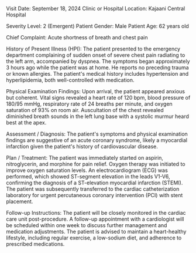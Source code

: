  Visit Date: September 18, 2024
Clinic or Hospital Location: Kajaani Central Hospital

Severity Level: 2 (Emergent)
Patient Gender: Male
Patient Age: 62 years old

Chief Complaint:
Acute shortness of breath and chest pain

History of Present Illness (HPI):
The patient presented to the emergency department complaining of sudden onset of severe chest pain radiating to the left arm, accompanied by dyspnea. The symptoms began approximately 3 hours ago while the patient was at home. He reports no preceding trauma or known allergies. The patient's medical history includes hypertension and hyperlipidemia, both well-controlled with medication.

Physical Examination Findings:
Upon arrival, the patient appeared anxious but coherent. Vital signs revealed a heart rate of 120 bpm, blood pressure of 180/95 mmHg, respiratory rate of 24 breaths per minute, and oxygen saturation of 93% on room air. Auscultation of the chest revealed diminished breath sounds in the left lung base with a systolic murmur heard best at the apex.

Assessment / Diagnosis:
The patient's symptoms and physical examination findings are suggestive of an acute coronary syndrome, likely a myocardial infarction given the patient's history of cardiovascular disease.

Plan / Treatment:
The patient was immediately started on aspirin, nitroglycerin, and morphine for pain relief. Oxygen therapy was initiated to improve oxygen saturation levels. An electrocardiogram (ECG) was performed, which showed ST-segment elevation in the leads V1-V6, confirming the diagnosis of a ST-elevation myocardial infarction (STEMI). The patient was subsequently transferred to the cardiac catheterization laboratory for urgent percutaneous coronary intervention (PCI) with stent placement.

Follow-up Instructions:
The patient will be closely monitored in the cardiac care unit post-procedure. A follow-up appointment with a cardiologist will be scheduled within one week to discuss further management and medication adjustments. The patient is advised to maintain a heart-healthy lifestyle, including regular exercise, a low-sodium diet, and adherence to prescribed medications.